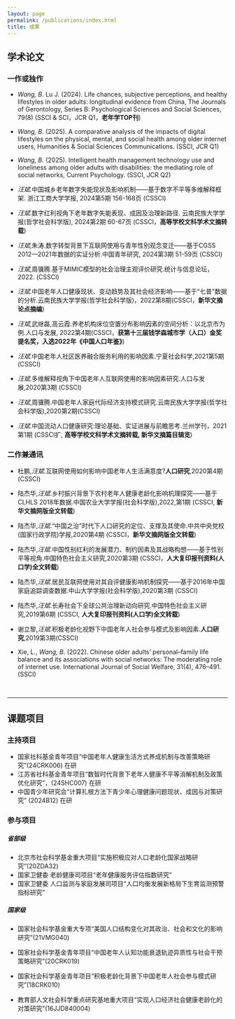 ```yaml
---
layout: page
permalink: /publications/index.html
title: 成果
---
```


## 学术论文
### 一作或独作

- *Wang, B*. Lu J. (2024). Life chances, subjective perceptions, and healthy lifestyles in older adults: longitudinal evidence from China, The Journals of Gerontology, Series B: Psychological Sciences and Social Sciences, 79(8) (SSCI & SCI，JCR Q1，**老年学TOP刊**)

- *Wang, B*. (2025). A comparative analysis of the impacts of digital lifestyles on the physical, mental, and social health among older internet users, Humanities & Social Sciences Communications. (SSCI, JCR Q1)

- *Wang, B*. (2025). Intelligent health management technology use and loneliness among older adults with disabilities: the mediating role of social networks, Current Psychology. (SSCI, JCR Q2)

- *汪斌*.中国城乡老年数字失能现状及影响机制——基于数字不平等多维解释框架. 浙江工商大学学报, 2024第5期 156-168页 (CSSCI)

- *汪斌*.数字红利视角下老年数字失能表现、成因及治理新路径. 云南民族大学学报(哲学社会科学版), 2024第2期 60-67页 (CSSCI，**高等学校文科学术文摘转载**)

- *汪斌*,朱涛.数字转型背景下互联网使用与青年性别观念变迁——基于CGSS 2012—2021年数据的实证分析.中国青年研究, 2024第3期 51-59页 (CSSCI)

- *汪斌*,周骥腾.基于MIMIC模型的社会治理主观评价研究.统计与信息论坛，2022. (CSSCI)

- *汪斌*.中国老年人口健康现状、变动趋势及其社会经济影响——基于“七普”数据的分析.云南民族大学学报(哲学社会科学版)，2022第8期(CSSCI，**新华文摘论点摘编**) 

- *汪斌*,武继磊,高云霞.养老机构床位空置分布影响因素的空间分析：以北京市为例.人口与发展, 2022第4期(CSSCI，**获第十三届钱学森城市学（人口）金奖提名奖，入选2022年《中国人口年鉴》**) 

- *汪斌*.中国老年人社区医养融合服务利用的影响因素.宁夏社会科学,2021第5期 (CSSCI) 

- *汪斌*.多维解释视角下中国老年人互联网使用的影响因素研究.人口与发展,2020第3期 (CSSCI) 

- *汪斌*,周骥腾.中国老年人家庭代际经济支持模式研究.云南民族大学学报(哲学社会科学版),2020第2期(CSSCI) 

- *汪斌*.中国流动人口健康研究:理论基础、实证进展与前瞻思考.兰州学刊，2021第1期 (CSSCI扩, **高等学校文科学术文摘转载, 新华文摘篇目辑览**) 

  

### 二作兼通讯

- 杜鹏,*汪斌*.互联网使用如何影响中国老年人生活满意度?**人口研究**,2020第4期 (CSSCI) 
- 陆杰华,*汪斌*.乡村振兴背景下农村老年人健康老龄化影响机理探究——基于CLHLS 2018年数据.中国农业大学学报(社会科学版),2022,第1期 (CSSCI, **新华文摘网版全文转载**) 
- 陆杰华,*汪斌*.“中国之治”时代下人口研究的定位、支撑及其使命.中共中央党校(国家行政学院)学报,2020第4期 (CSSCI，**新华文摘网版全文转载**) 
- 陆杰华,*汪斌*.中国性别红利的发展潜力、制约因素及其战略构想——基于性别平等视角.中国特色社会主义研究,2020第3期 (CSSCI，**人大复印报刊资料(人口学)全文转载**) 
- 陆杰华,*汪斌*.居民互联网使用对其自评健康影响机制探究——基于2016年中国家庭追踪调查数据.中山大学学报(社会科学版),2020第3期 (CSSCI) 
- 陆杰华,*汪斌*.长寿社会下全球公共治理新动向研究.中国特色社会主义研究,2019第6期 (CSSCI, **人大复印报刊资料(人口学)全文转载**) 
- 谢立黎,*汪斌*.积极老龄化视野下中国老年人社会参与模式及影响因素.**人口研究**,2019第3期(CSSCI) 
- Xie, L., *Wang, B*. (2022). Chinese older adults’ personal–family life balance and its associations with social networks: The moderating role of internet use. International Journal of Social Welfare, 31(4), 476–491. (SSCI)


  <br>

---

## 课题项目
### 主持项目 
- 国家社科基金青年项目“中国老年人健康生活方式养成机制与改善策略研究”(24CRK006) 在研
- 江苏省社科基金青年项目“数智时代背景下老年人健康不平等消解机制及政策优化研究”，(24SHC007)  在研
- 中国青少年研究会“计算扎根方法下青少年心理健康问题现状、成因与对策研究” (2024B12)  在研

### 参与项目 
#####  省部级
- 北京市社会科学基金重大项目“实施积极应对人口老龄化国家战略研究”(20ZDA32) 
- 国家卫健委 老龄健康司项目“老年健康服务评估指数研究”
- 国家卫健委 人口监测与家庭发展司项目“人口均衡发展新格局下生育监测预警指标研究”

##### 国家级
- 国家社会科学基金重大专项“美国人口结构变化对其政治、社会和文化的影响研究”(21VMG040)                                                 
- 国家社会科学基金青年项目“中国老年人认知功能衰退轨迹异质性与社会干预策略研究”(20CRK019) 
- 国家社会科学基金青年项目“积极老龄化背景下中国老年人社会参与模式研究”(18CRK010)  
- 教育部人文社会科学重点研究基地重大项目“实现人口经济社会健康老龄化的对策研究”(16JJD840004) 

  <br>
